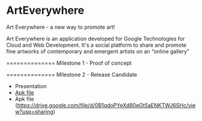ArtEverywhere
=============

Art Everywhere - a new way to promote art!

Art Everywhere is an application developed for Google Technologies for Cloud and Web Development. It's a social platform to share and promote fine artworks of contemporary and emergent artists on an “online gallery”

==============
Milestone 1 - Proof of concept

==============
Milestone 2 - Release Candidate
- Presentation
- [Apk file](https://drive.google.com/file/d/0B1qdoPYeXd80eGt5aENKTWJ6SHc/view?usp=sharing)
- Apk file (https://drive.google.com/file/d/0B1qdoPYeXd80eGt5aENKTWJ6SHc/view?usp=sharing)
